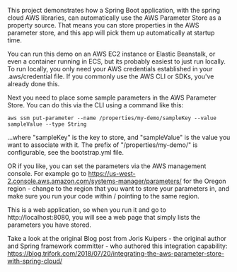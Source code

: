 This project demonstrates how a Spring Boot application, with the spring cloud AWS libraries, can automatically use the AWS Parameter Store as a property source.  That means you can store properties in the AWS parameter store, and this app will pick them up automatically at startup time.

You can run this demo on an AWS EC2 instance or Elastic Beanstalk, or even a container running in ECS, but its probably easiest to just run locally.  To run locally, you only need your AWS credentials established in your .aws/credential file.  If you commonly use the AWS CLI or SDKs, you've already done this.

Next you need to place some sample parameters in the AWS Parameter Store.  You can do this via the CLI using a command like this:

    aws ssm put-parameter --name /properties/my-demo/sampleKey --value sampleValue --type String

...where "sampleKey" is the key to store, and "sampleValue" is the value you want to associate with it.  The prefix of "/properties/my-demo/" is configurable, see the bootstrap.yml file.

OR if you like, you can set the parameters via the AWS management console.  For example go to https://us-west-2.console.aws.amazon.com/systems-manager/parameters/ for the Oregon region - change to the region that you want to store your parameters in, and make sure you run your code within / pointing to the same region.

This is a web application, so when you run it and go to http://localhost:8080, you will see a web page that simply lists the parameters you have stored.

Take a look at the original Blog post from Joris Kuipers - the original author and Spring framework committer - who authored this integration capability:  https://blog.trifork.com/2018/07/20/integrating-the-aws-parameter-store-with-spring-cloud/

